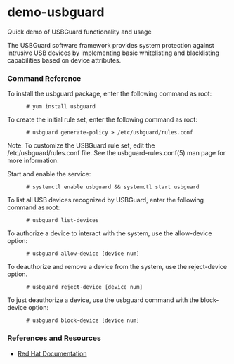 # demo-usbguard
Quick demo of USBGuard functionality and usage

The USBGuard software framework provides system protection against intrusive USB devices by implementing basic whitelisting and blacklisting capabilities based on device attributes.

### Command Reference
To install the usbguard package, enter the following command as root:
```
      # yum install usbguard
```

To create the initial rule set, enter the following command as root:
```
      # usbguard generate-policy > /etc/usbguard/rules.conf
```

Note: To customize the USBGuard rule set, edit the /etc/usbguard/rules.conf file. See the usbguard-rules.conf(5) man page for more information.

Start and enable the service:
```
      # systemctl enable usbguard && systemctl start usbguard
```

To list all USB devices recognized by USBGuard, enter the following command as root:
```
      # usbguard list-devices
```

To authorize a device to interact with the system, use the allow-device option:
```
      # usbguard allow-device [device num]
```

To deauthorize and remove a device from the system, use the reject-device option.
```
      # usbguard reject-device [device num]
```

To just deauthorize a device, use the usbguard command with the block-device option:
```
      # usbguard block-device [device num]
```
### References and Resources
* [Red Hat Documentation](https://access.redhat.com/documentation/en-us/red_hat_enterprise_linux/7/html/security_guide/sec-using-usbguard)
